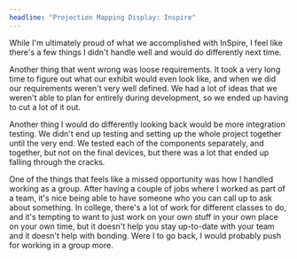 ```yaml
---
headline: "Projection Mapping Display: Inspire"
---
```

While I'm ultimately proud of what we accomplished with InSpire, I feel like there's a few things I didn't handle well and would do differently next time.

Another thing that went wrong was loose requirements. It took a very long time to figure out what our exhibit would even look like, and when we did our requirements weren't very well defined. We had a lot of ideas that we weren't able to plan for entirely during development, so we ended up having to cut a lot of it out.

Another thing I would do differently looking back would be more integration testing. We didn't end up testing and setting up the whole project together until the very end. We tested each of the components separately, and together, but not on the final devices, but there was a lot that ended up falling through the cracks.

One of the things that feels like a missed opportunity was how I handled working as a group. After having a couple of jobs where I worked as part of a team, it's nice being able to have someone who you can call up to ask about something. In college, there's a lot of work for different classes to do, and it's tempting to want to just work on your own stuff in your own place on your own time, but it doesn't help you stay up-to-date with your team and it doesn't help with bonding. Were I to go back, I would probably push for working in a group more.